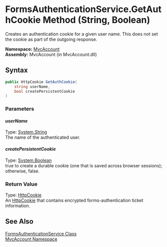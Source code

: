 FormsAuthenticationService.GetAuthCookie Method (String, Boolean)
=================================================================
Creates an authentication cookie for a given user name. This does not set the cookie as part of the outgoing response.

**Namespace:** [MvcAccount][1]  
**Assembly:** MvcAccount (in MvcAccount.dll)

Syntax
------

```csharp
public HttpCookie GetAuthCookie(
	string userName,
	bool createPersistentCookie
)
```

### Parameters

#### *userName*
Type: [System.String][2]  
The name of the authenticated user.

#### *createPersistentCookie*
Type: [System.Boolean][3]  
 true to create a durable cookie (one that is saved across browser sessions); otherwise, false.

### Return Value
Type: [HttpCookie][4]  
 An [HttpCookie][4] that contains encrypted forms-authentication ticket information. 

See Also
--------
[FormsAuthenticationService Class][5]  
[MvcAccount Namespace][1]  

[1]: ../README.md
[2]: http://msdn.microsoft.com/en-us/library/s1wwdcbf
[3]: http://msdn.microsoft.com/en-us/library/a28wyd50
[4]: http://msdn.microsoft.com/en-us/library/zw640823
[5]: README.md